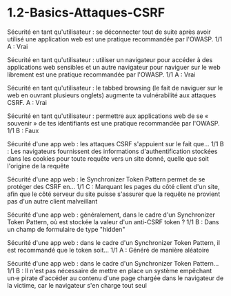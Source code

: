 # 1.2-Basics-Attaques-CSRF

Sécurité en tant qu'utilisateur : se déconnecter tout de suite après avoir utilisé une application web est une pratique recommandée par l'OWASP.
1/1
A : Vrai

Sécurité en tant qu'utilisateur : utiliser un navigateur pour accéder à des applications web sensibles et un autre navigateur pour naviguer sur le web librement est une pratique recommandée par l'OWASP.
1/1
A : Vrai

Sécurité en tant qu'utilisateur : le tabbed browsing (le fait de naviguer sur le web en ouvrant plusieurs onglets) augmente ta vulnérabilité aux attaques CSRF.
A : Vrai

Sécurité en tant qu'utilisateur : permettre aux applications web de se « souvenir » de tes identifiants est une pratique recommandée par l'OWASP.
1/1
B : Faux

Sécurité d'une app web : les attaques CSRF s'appuient sur le fait que...
1/1
B : Les navigateurs fournissent des informations d'authentification stockées dans les cookies pour toute requête vers un site donné, quelle que soit l'origine de la requête

Sécurité d'une app web : le Synchronizer Token Pattern permet de se protéger des CSRF en...
1/1
C : Marquant les pages du côté client d'un site, afin que le côté serveur du site puisse s'assurer que la requête ne provient pas d'un autre client malveillant

Sécurité d'une app web : généralement, dans le cadre d'un Synchronizer Token Pattern, où est stockée la valeur d'un anti-CSRF token ?
1/1
B : Dans un champ de formulaire de type "hidden"

Sécurité d'une app web : dans le cadre d'un Synchronizer Token Pattern, il est recommandé que le token soit...
1/1
A : Généré de manière aléatoire

Sécurité d'une app web : dans le cadre d'un Synchronizer Token Pattern...
1/1
B : Il n'est pas nécessaire de mettre en place un système empêchant un·e pirate d'accéder au contenu d'une page chargée dans le navigateur de la victime, car le navigateur s'en charge tout seul

